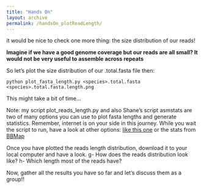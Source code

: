 ```yaml
---
title: "Hands On"
layout: archive
permalink: /handsOn_plotReadLength/
---  
```


it would be nice to check one more thing: the size distribution of our reads!

**Imagine if we have a good genome coverage but our reads are all small? It would not be very useful to assemble across repeats**

So let’s plot the size distribution of our <species>.total.fasta file then:


```console  
python plot_fasta_length.py <species>.total.fasta <species>.total.fasta.length.png
```
This might take a bit of time…

Note: my script plot_reads_length.py and also Shane’s script asmstats are two of many options you can use to plot fasta lengths and generate statistics. Remember, internet is on your side in this journey. While you wait the script to run, have a look at other options: [like this one](https://bioinformatics.stackexchange.com/questions/45/read-length-distribution-from-fasta-file) or the stats from [BBMap](https://github.com/BioInfoTools/BBMap)

Once you have plotted the reads length distribution, download it to your local computer and have a look.
g- How does the reads distribution look like?
h- Which length most of the reads have?

Now, gather all the results you have so far and let’s discuss them as a group!!
